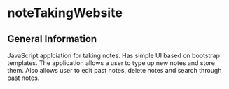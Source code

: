 # noteTakingWebsite

## General Information 
JavaScript applciation for taking notes. Has simple UI based on bootstrap templates. The application allows a user to type up new notes and store them. Also allows user to edit past notes, delete notes and search through past notes.
